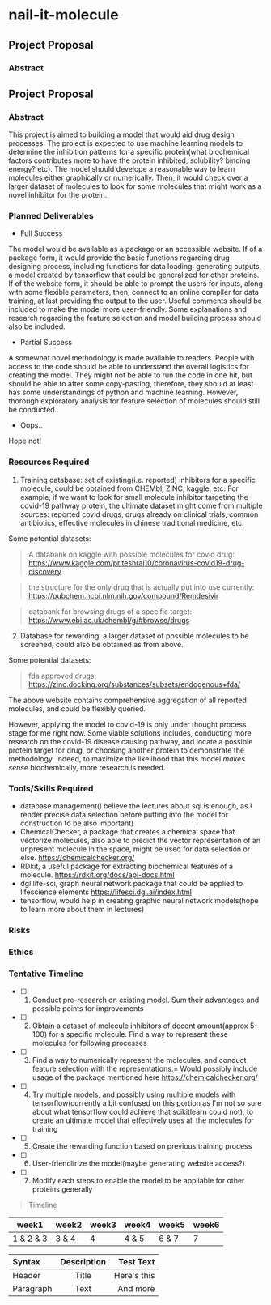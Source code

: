 # nail-it-molecule

## Project Proposal

### Abstract

## Project Proposal

### Abstract

This project is aimed to building a model that would aid drug design processes. The project is expected to use machine learning models to determine the inhibition patterns for a specific protein(what biochemical factors contributes more to have the protein inhibited, solubility? binding energy? etc). The model should develope a reasonable way to learn molecules either graphically or numerically. Then, it would check over a larger dataset of molecules to look for some molecules that might work as a novel inhibitor for the protein.

### Planned Deliverables

- Full Success
 
 The model would be available as a package or an accessible website. If of a package form, it would provide the basic functions regarding drug designing process, including functions for data loading, generating outputs, a model created by tensorflow that could be generalized for other proteins. If of the website form, it should be able to prompt the users for inputs, along with some flexible parameters, then, connect to an online compiler for data training, at last providing the output to the user. Useful comments should be included to make the model more user-friendly. Some explanations and research regarding the feature selection and model building process should also be included.


- Partial Success
 
 A somewhat novel methodology is made available to readers. People with access to the code should be able to understand the overall logistics for creating the model. They might not be able to run the code in one hit, but should be able to after some copy-pasting, therefore, they should at least has some understandings of python and machine learning. However, thorough exploratory analysis for feature selection of molecules should still be conducted.


- Oops..
 
 Hope not!

### Resources Required

1. Training database: set of existing(i.e. reported) inhibitors for a specific molecule, could be obtained from CHEMbl, ZINC, kaggle, etc. For example, if we want to look for small molecule inhibitor targeting the covid-19 pathway protein, the ultimate dataset might come from multiple sources: reported covid drugs, drugs already on clinical trials, common antibiotics, effective molecules in chinese traditional medicine, etc. 

Some potential datasets: 
    
   >A databank on kaggle with possible molecules for covid drug: 
https://www.kaggle.com/priteshraj10/coronavirus-covid19-drug-discovery

   >the structure for the only drug that is actually put into use currently: https://pubchem.ncbi.nlm.nih.gov/compound/Remdesivir
   
   >databank for browsing drugs of a specific target:
https://www.ebi.ac.uk/chembl/g/#browse/drugs

2. Database for rewarding: a larger dataset of possible molecules to be screened, could also be obtained as from above.

Some potential datasets: 

>fda approved drugs: https://zinc.docking.org/substances/subsets/endogenous+fda/

The above website contains comprehensive aggregation of all reported molecules, and could be flexibly queried.

However, applying the model to covid-19 is only under thought process stage for me right now. Some viable solutions includes, conducting more research on the covid-19 disease causing pathway, and locate a possible protein target for drug, or choosing another protein to demonstrate the methodology. Indeed, to maximize the likelihood that this model *makes sense* biochemically, more research is needed.

### Tools/Skills Required

 - database management(I believe the lectures about sql is enough, as I render precise data selection before putting into the model for construction to be also important)
 - ChemicalChecker, a package that creates a chemical space that vectorize molecules, also able to predict the vector representation of an unpresent molecule in the space, might be used for data selection or else. https://chemicalchecker.org/
 - RDkit, a useful package for extracting biochemical features of a molecule. https://rdkit.org/docs/api-docs.html
 - dgl life-sci, graph neural network package that could be applied to lifescience elements https://lifesci.dgl.ai/index.html
 - tensorflow, would help in creating graphic neural network models(hope to learn more about them in lectures)

### Risks

### Ethics





### Tentative Timeline

- [ ] 1. Conduct pre-research on existing model. Sum their advantages and possible points for improvements
- [ ] 2. Obtain a dataset of molecule inhibitors of decent amount(approx 5-100) for a specific molecule. Find a way to represent these molecules for following processes
- [ ] 3. Find a way to numerically represent the molecules, and conduct feature selection with the representations.= Would possibly include usage of the package mentioned here https://chemicalchecker.org/
- [ ] 4. Try multiple models, and possibly using multiple models with tensorflow(currently a bit confused on this portion as I'm not so sure about what tensorflow could achieve that scikitlearn could not), to create an ultimate model that effectively uses all the molecules for training
- [ ] 5. Create the rewarding function based on previous training process
- [ ] 6. User-friendlirize the model(maybe generating website access?)
- [ ] 7. Modify each steps to enable the model to be appliable for other proteins generally 

>Timeline

| week1 | week2 | week3 | week4 | week5 | week6 |
| ---- | ---- | ---- | ---- | ---- | ---- |
| 1 & 2 & 3 | 3 & 4 | 4 | 4 & 5 | 6 & 7 | 7 |








| Syntax      | Description | Test Text     |
| :---        |    :----:   |          ---: |
| Header      | Title       | Here's this   |
| Paragraph   | Text        | And more      |